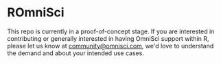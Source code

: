 # ROmniSci

This repo is currently in a proof-of-concept stage. If you are interested in contributing or generally interested in having OmniSci support within R, please let us know at community@omnisci.com, we'd love to understand the demand and about your intended use cases.